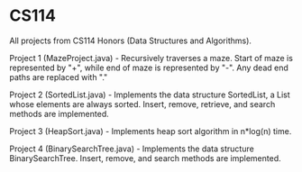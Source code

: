 # CS114
All projects from CS114 Honors (Data Structures and Algorithms).

Project 1 (MazeProject.java) - Recursively traverses a maze. Start of maze is represented by "+", while end of maze is represented by "-". Any dead end paths are replaced with "."

Project 2 (SortedList.java) - Implements the data structure SortedList, a List whose elements are always sorted. Insert, remove, retrieve, and search methods are implemented.

Project 3 (HeapSort.java) - Implements heap sort algorithm in n*log(n) time.

Project 4 (BinarySearchTree.java) - Implements the data structure BinarySearchTree. Insert, remove, and search methods are implemented.
